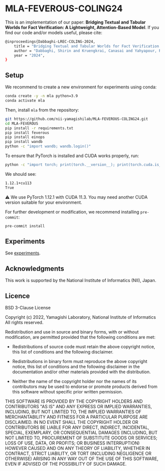 # MLA-FEVEROUS-COLING24
This is an implementation of our paper: **Bridging Textual and Tabular Worlds for Fact Verification: A Lightweight, Attention-Based Model**. If you find our code and/or models useful, please cite:


```bash
@inproceedings{Dabbaghi-LREC-COLING-2024,
    title = "Bridging Textual and Tabular Worlds for Fact Verification: A Lightweight, Attention-Based Model",
    author = "Dabbaghi, Shirin and Kruengkrai, Canasai and Yahyapour, Ramin, Yamagishi, Junichi",
    year = "2024",
}
```


## Setup

We recommend to create a new environment for experiments using conda:

```bash
conda create -y -n mla python=3.9
conda activate mla
```

Then, install `mla` from the repository:

```bash
git https://github.com/nii-yamagishilab/MLA-FEVEROUS-COLING24.git
cd MLA-FEVEROUS
pip install -r requirements.txt
pip install feverous
pip install einops
pip install wandb
python -c "import wandb; wandb.login()"
```

To ensure that PyTorch is installed and CUDA works properly, run:

```bash
python -c "import torch; print(torch.__version__); print(torch.cuda.is_available())"
```

We should see:

```bash
1.12.1+cu113
True
```

:warning: We use PyTorch 1.12.1 with CUDA 11.3. You may need another CUDA version suitable for your environment.

For further development or modification, we recommend installing `pre-commit`:
```bash
pre-commit install
```

## Experiments

See [experiments](experiments).

## Acknowledgments

This work is supported by the National Institute of Informatics (NII), Japan.

## Licence

BSD 3-Clause License

Copyright (c) 2022, Yamagishi Laboratory, National Institute of Informatics All rights reserved.

Redistribution and use in source and binary forms, with or without modification, are permitted provided that the following conditions are met:

 * Redistributions of source code must retain the above copyright notice, this list of conditions and the following disclaimer.

 * Redistributions in binary form must reproduce the above copyright notice, this list of conditions and the following disclaimer in the documentation and/or other materials provided with the distribution.

 * Neither the name of the copyright holder nor the names of its contributors may be used to endorse or promote products derived from this software without specific prior written permission.

THIS SOFTWARE IS PROVIDED BY THE COPYRIGHT HOLDERS AND CONTRIBUTORS "AS IS" AND ANY EXPRESS OR IMPLIED WARRANTIES, INCLUDING, BUT NOT LIMITED TO, THE IMPLIED WARRANTIES OF MERCHANTABILITY AND FITNESS FOR A PARTICULAR PURPOSE ARE DISCLAIMED. IN NO EVENT SHALL THE COPYRIGHT HOLDER OR CONTRIBUTORS BE LIABLE FOR ANY DIRECT, INDIRECT, INCIDENTAL, SPECIAL, EXEMPLARY, OR CONSEQUENTIAL DAMAGES (INCLUDING, BUT NOT LIMITED TO, PROCUREMENT OF SUBSTITUTE GOODS OR SERVICES; LOSS OF USE, DATA, OR PROFITS; OR BUSINESS INTERRUPTION) HOWEVER CAUSED AND ON ANY THEORY OF LIABILITY, WHETHER IN CONTRACT, STRICT LIABILITY, OR TORT (INCLUDING NEGLIGENCE OR OTHERWISE) ARISING IN ANY WAY OUT OF THE USE OF THIS SOFTWARE, EVEN IF ADVISED OF THE POSSIBILITY OF SUCH DAMAGE.
